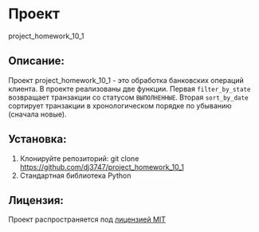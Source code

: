# Проект 
project_homework_10_1
## Описание: 
Проект project_homework_10_1 - это обработка банковских операций клиента.
В проекте реализованы две функции. Первая `filter_by_state` возвращает транзакции со статусом `ВЫПОЛНЕННЫЕ`. Вторая `sort_by_date` сортирует транзакции в хронологическом порядке по убыванию (сначала новые).

## Установка:
1. Клонируйте репозиторий: git clone https://github.com/dj3747/project_homework_10_1
2. Стандартная библиотека Python
## Лицензия:
Проект распространяется под [лицензией MIT](LICENSE)
